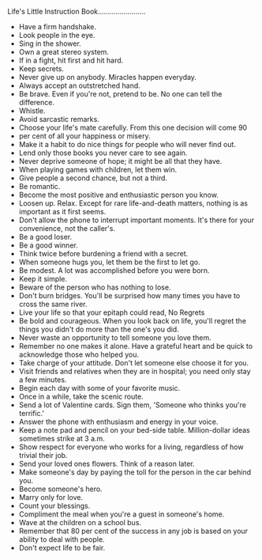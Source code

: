 ---
---
Life's Little Instruction Book........................

- Have a firm handshake.
- Look people in the eye.
- Sing in the shower.
- Own a great stereo system.
- If in a fight, hit first and hit hard.
- Keep secrets.
- Never give up on anybody. Miracles happen everyday.
- Always accept an outstretched hand.
- Be brave. Even if you're not, pretend to be. No one can tell the
difference.
- Whistle.
- Avoid sarcastic remarks.
- Choose your life's mate carefully. From this one decision will come 90
- per cent of all your happiness or misery.
- Make it a habit to do nice things for people who will never find out.
- Lend only those books you never care to see again.
- Never deprive someone of hope; it might be all that they have.
- When playing games with children, let them win.
- Give people a second chance, but not a third.
- Be romantic.
- Become the most positive and enthusiastic person you know.
- Loosen up. Relax. Except for rare life-and-death matters, nothing is
as important as it first seems.
- Don't allow the phone to interrupt important moments. It's there for
your convenience, not the caller's.
- Be a good loser.
- Be a good winner.
- Think twice before burdening a friend with a secret.
- When someone hugs you, let them be the first to let go.
- Be modest. A lot was accomplished before you were born.
- Keep it simple.
- Beware of the person who has nothing to lose.
- Don't burn bridges. You'll be surprised how many times you have to
cross the same river.
- Live your life so that your epitaph could read, No Regrets
- Be bold and courageous. When you look back on life, you'll regret the
things you didn't do more than the one's you did.
- Never waste an opportunity to tell someone you love them.
- Remember no one makes it alone. Have a grateful heart and be quick to
acknowledge those who helped you.
- Take charge of your attitude. Don't let someone else choose it for
you.
- Visit friends and relatives when they are in hospital; you need only
stay a few minutes.
- Begin each day with some of your favorite music.
- Once in a while, take the scenic route.
- Send a lot of Valentine cards. Sign them, 'Someone who thinks you're
terrific.'
- Answer the phone with enthusiasm and energy in your voice.
- Keep a note pad and pencil on your bed-side table. Million-dollar
ideas sometimes strike at 3 a.m.
- Show respect for everyone who works for a living, regardless of how
trivial their job.
- Send your loved ones flowers. Think of a reason later.
- Make someone's day by paying the toll for the person in the car behind
you.
- Become someone's hero.
- Marry only for love.
- Count your blessings.
- Compliment the meal when you're a guest in someone's home.
- Wave at the children on a school bus.
- Remember that 80 per cent of the success in any job is based on your
ability to deal with people.
- Don't expect life to be fair.